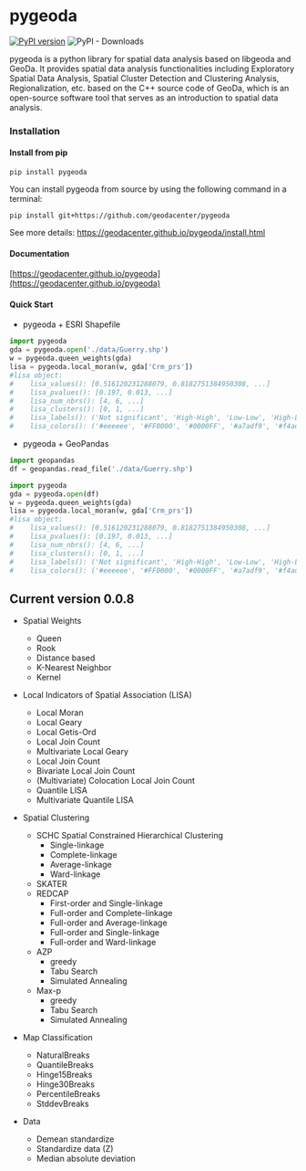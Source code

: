 # pygeoda

[![PyPI version](https://badge.fury.io/py/pygeoda.svg)](https://badge.fury.io/py/pygeoda)
![PyPI - Downloads](https://img.shields.io/pypi/dm/pygeoda)


pygeoda is a python library for spatial data analysis based on libgeoda and GeoDa. It provides spatial data analysis functionalities including Exploratory Spatial Data Analysis, Spatial Cluster Detection and Clustering Analysis, Regionalization, etc. based on the C++ source code of GeoDa, which is an open-source software tool that serves as an introduction to spatial data analysis. 

### Installation

#### Install from pip

```
pip install pygeoda
```

You can install pygeoda from source by using the following command in a terminal:

```
pip install git+https://github.com/geodacenter/pygeoda    
```

See more details: https://geodacenter.github.io/pygeoda/install.html

#### Documentation

[https://geodacenter.github.io/pygeoda](https://geodacenter.github.io/pygeoda)

#### Quick Start

* pygeoda + ESRI Shapefile
```Python
import pygeoda
gda = pygeoda.open('./data/Guerry.shp')
w = pygeoda.queen_weights(gda)
lisa = pygeoda.local_moran(w, gda['Crm_prs'])
#lisa object:
#    lisa_values(): [0.516120231288079, 0.8182751384950308, ...]
#    lisa_pvalues(): [0.197, 0.013, ...]
#    lisa_num_nbrs(): [4, 6, ...]
#    lisa_clusters(): [0, 1, ...]
#    lisa_labels(): ('Not significant', 'High-High', 'Low-Low', 'High-Low', 'Low-High', 'Undefined', 'Isolated')
#    lisa_colors(): ('#eeeeee', '#FF0000', '#0000FF', '#a7adf9', '#f4ada8', '#464646', '#999999')
```

* pygeoda + GeoPandas

```Python
import geopandas
df = geopandas.read_file('./data/Guerry.shp')

import pygeoda
gda = pygeoda.open(df)
w = pygeoda.queen_weights(gda)
lisa = pygeoda.local_moran(w, gda['Crm_prs'])
#lisa object:
#    lisa_values(): [0.516120231288079, 0.8182751384950308, ...]
#    lisa_pvalues(): [0.197, 0.013, ...]
#    lisa_num_nbrs(): [4, 6, ...]
#    lisa_clusters(): [0, 1, ...]
#    lisa_labels(): ('Not significant', 'High-High', 'Low-Low', 'High-Low', 'Low-High', 'Undefined', 'Isolated')
#    lisa_colors(): ('#eeeeee', '#FF0000', '#0000FF', '#a7adf9', '#f4ada8', '#464646', '#999999')
```


## Current version 0.0.8

* Spatial Weights
    * Queen
    * Rook
    * Distance based
    * K-Nearest Neighbor
    * Kernel
    
* Local Indicators of Spatial Association (LISA)
    * Local Moran
    * Local Geary
    * Local Getis-Ord 
    * Local Join Count
    * Multivariate Local Geary
    * Local Join Count
    * Bivariate Local Join Count
    * (Multivariate) Colocation Local Join Count
    * Quantile LISA
    * Multivariate Quantile LISA

* Spatial Clustering
    * SCHC Spatial Constrained Hierarchical Clustering 
      * Single-linkage
      * Complete-linkage
      * Average-linkage
      * Ward-linkage
    * SKATER
    * REDCAP
      * First-order and Single-linkage
      * Full-order and Complete-linkage
      * Full-order and Average-linkage
      * Full-order and Single-linkage
      * Full-order and Ward-linkage
    * AZP
      * greedy
      * Tabu Search
      * Simulated Annealing
    * Max-p
      * greedy
      * Tabu Search
      * Simulated Annealing
      
* Map Classification
   * NaturalBreaks
   * QuantileBreaks
   * Hinge15Breaks
   * Hinge30Breaks
   * PercentileBreaks
   * StddevBreaks
   
* Data
  * Demean standardize
  * Standardize data (Z)
  * Median absolute deviation
